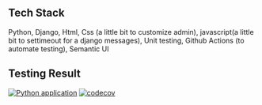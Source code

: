 ## Tech Stack
Python, Django, Html, Css (a little bit to customize admin), javascript(a little bit to settimeout for a django messages), Unit testing, Github Actions (to automate testing), Semantic UI



## Testing Result

[![Python application](https://github.com/khayaltech/todoappdjango1/actions/workflows/workflow.yml/badge.svg)](https://github.com/khayaltech/todoappdjango1/actions/workflows/workflow.yml) [![codecov](https://codecov.io/gh/khayaltech/todoappdjango1/branch/master/graph/badge.svg?token=85PFG42DHO)](https://codecov.io/gh/khayaltech/todoappdjango1)

